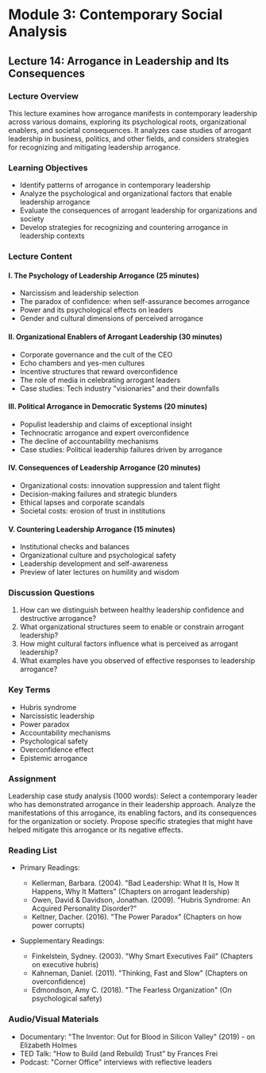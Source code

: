 # Module 3: Contemporary Social Analysis

## Lecture 14: Arrogance in Leadership and Its Consequences

### Lecture Overview
This lecture examines how arrogance manifests in contemporary leadership across various domains, exploring its psychological roots, organizational enablers, and societal consequences. It analyzes case studies of arrogant leadership in business, politics, and other fields, and considers strategies for recognizing and mitigating leadership arrogance.

### Learning Objectives
- Identify patterns of arrogance in contemporary leadership
- Analyze the psychological and organizational factors that enable leadership arrogance
- Evaluate the consequences of arrogant leadership for organizations and society
- Develop strategies for recognizing and countering arrogance in leadership contexts

### Lecture Content

#### I. The Psychology of Leadership Arrogance (25 minutes)
- Narcissism and leadership selection
- The paradox of confidence: when self-assurance becomes arrogance
- Power and its psychological effects on leaders
- Gender and cultural dimensions of perceived arrogance

#### II. Organizational Enablers of Arrogant Leadership (30 minutes)
- Corporate governance and the cult of the CEO
- Echo chambers and yes-men cultures
- Incentive structures that reward overconfidence
- The role of media in celebrating arrogant leaders
- Case studies: Tech industry "visionaries" and their downfalls

#### III. Political Arrogance in Democratic Systems (20 minutes)
- Populist leadership and claims of exceptional insight
- Technocratic arrogance and expert overconfidence
- The decline of accountability mechanisms
- Case studies: Political leadership failures driven by arrogance

#### IV. Consequences of Leadership Arrogance (20 minutes)
- Organizational costs: innovation suppression and talent flight
- Decision-making failures and strategic blunders
- Ethical lapses and corporate scandals
- Societal costs: erosion of trust in institutions

#### V. Countering Leadership Arrogance (15 minutes)
- Institutional checks and balances
- Organizational culture and psychological safety
- Leadership development and self-awareness
- Preview of later lectures on humility and wisdom

### Discussion Questions
1. How can we distinguish between healthy leadership confidence and destructive arrogance?
2. What organizational structures seem to enable or constrain arrogant leadership?
3. How might cultural factors influence what is perceived as arrogant leadership?
4. What examples have you observed of effective responses to leadership arrogance?

### Key Terms
- Hubris syndrome
- Narcissistic leadership
- Power paradox
- Accountability mechanisms
- Psychological safety
- Overconfidence effect
- Epistemic arrogance

### Assignment
Leadership case study analysis (1000 words): Select a contemporary leader who has demonstrated arrogance in their leadership approach. Analyze the manifestations of this arrogance, its enabling factors, and its consequences for the organization or society. Propose specific strategies that might have helped mitigate this arrogance or its negative effects.

### Reading List
- Primary Readings:
  * Kellerman, Barbara. (2004). "Bad Leadership: What It Is, How It Happens, Why It Matters" (Chapters on arrogant leadership)
  * Owen, David & Davidson, Jonathan. (2009). "Hubris Syndrome: An Acquired Personality Disorder?"
  * Keltner, Dacher. (2016). "The Power Paradox" (Chapters on how power corrupts)

- Supplementary Readings:
  * Finkelstein, Sydney. (2003). "Why Smart Executives Fail" (Chapters on executive hubris)
  * Kahneman, Daniel. (2011). "Thinking, Fast and Slow" (Chapters on overconfidence)
  * Edmondson, Amy C. (2018). "The Fearless Organization" (On psychological safety)

### Audio/Visual Materials
- Documentary: "The Inventor: Out for Blood in Silicon Valley" (2019) - on Elizabeth Holmes
- TED Talk: "How to Build (and Rebuild) Trust" by Frances Frei
- Podcast: "Corner Office" interviews with reflective leaders
